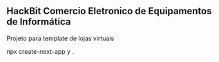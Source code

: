 ## HackBit Comercio Eletronico de Equipamentos de Informática
Projeto para template de lojas virtuais

npx create-next-app
    y
    .